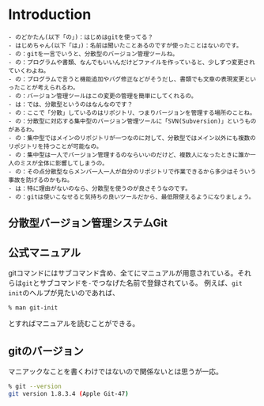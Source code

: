Introduction
======

```
- のどかたん(以下「の」)：はじめはgitを使ってる？
- はじめちゃん(以下「は」)：名前は聞いたことあるのですが使ったことはないのです。
- の：gitを一言でいうと、分散型のバージョン管理ツールね。
- の：プログラムや書類、なんでもいいんだけどファイルを作っていると、少しずつ変更されていくわよね。
- の：プログラムで言うと機能追加やバグ修正などがそうだし、書類でも文章の表現変更といったことが考えられるわ。
- の：バージョン管理ツールはこの変更の管理を簡単にしてくれるの。
- は：では、分散型というのはなんなのです？
- の：ここで「分散」しているのはリポジトリ、つまりバージョンを管理する場所のことね。
- の：分散型に対応する集中型のバージョン管理ツールに「SVN(Subversion)」というものがあるわ。
- の：集中型ではメインのリポジトリが一つなのに対して、分散型ではメイン以外にも複数のリポジトリを持つことが可能なの。
- の：集中型は一人でバージョン管理するのならいいのだけど、複数人になったときに誰か一人のミスが全体に影響してしまうの。
- の：その点分散型ならメンバ一人一人が自分のリポジトリで作業できるから多少はそういう事故を防げるのかもね。
- は：特に理由がないのなら、分散型を使うのが良さそうなのです。
- の：gitは使いこなせると気持ちの良いツールだから、最低限使えるようになりましょう。
```

## 分散型バージョン管理システムGit

## 公式マニュアル
gitコマンドにはサブコマンド含め、全てにマニュアルが用意されている。それらは`git`とサブコマンドを`-`でつなげた名前で登録されている。
例えば、`git init`のヘルプが見たいのであれば、

```
% man git-init
```

とすればマニュアルを読むことができる。

## gitのバージョン
マニアックなことを書くわけではないので関係ないとは思うが一応。

```bash
% git --version
git version 1.8.3.4 (Apple Git-47)
```

